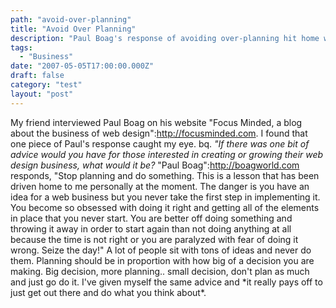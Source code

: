 ```yaml
---
path: "avoid-over-planning"
title: "Avoid Over Planning"
description: "Paul Boag's response of avoiding over-planning hit home with me."
tags: 
  - "Business"
date: "2007-05-05T17:00:00.000Z"
draft: false
category: "test"
layout: "post"
---
```


My friend interviewed Paul Boag on his website "Focus Minded, a blog about the business of web design":http://focusminded.com. I found that one piece of Paul's response caught my eye. bq. *"If there was one bit of advice would you have for those interested in creating or growing their web design business, what would it be?* "Paul Boag":http://boagworld.com responds, "Stop planning and do something. This is a lesson that has been driven home to me personally at the moment. The danger is you have an idea for a web business but you never take the first step in implementing it. You become so obsessed with doing it right and getting all of the elements in place that you never start. You are better off doing something and throwing it away in order to start again than not doing anything at all because the time is not right or you are paralyzed with fear of doing it wrong. Seize the day!" A lot of people sit with tons of ideas and never do them. Planning should be in proportion with how big of a decision you are making. Big decision, more planning.. small decision, don't plan as much and just go do it. I've given myself the same advice and \*it really pays off to just get out there and do what you think about\*.